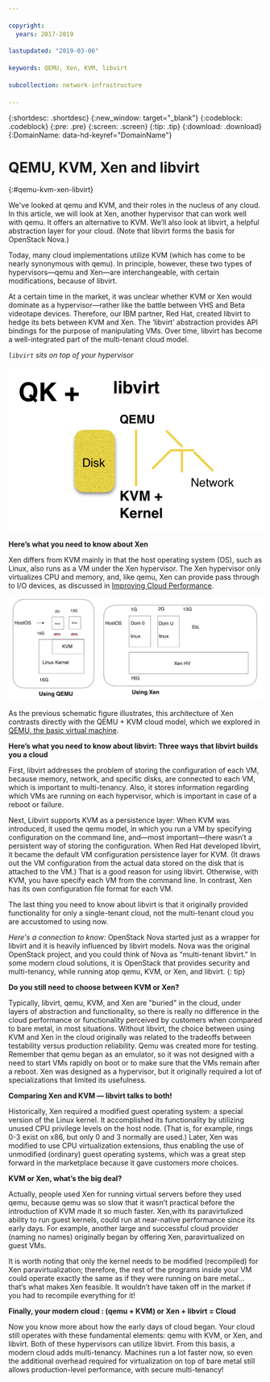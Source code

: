 ```yaml
---

copyright:
  years: 2017-2019

lastupdated: "2019-03-06"

keywords: QEMU, Xen, KVM, libvirt

subcollection: network-infrastructure

---
```


{:shortdesc: .shortdesc}
{:new_window: target="_blank"}
{:codeblock: .codeblock}
{:pre: .pre}
{:screen: .screen}
{:tip: .tip}
{:download: .download}
{:DomainName: data-hd-keyref="DomainName"}

# QEMU, KVM, Xen and libvirt
{:#qemu-kvm-xen-libvirt}

We've looked at qemu and KVM, and their roles in the nucleus of any cloud. In this article, we will look at Xen, another hypervisor that can work well with qemu. It offers an alternative to KVM. We’ll also look at libvirt, a helpful abstraction layer for your cloud.  (Note that libvirt forms the basis for OpenStack Nova.)

Today, many cloud implementations utilize KVM (which has come to be nearly synonymous with qemu). In principle, however, these two types of hypervisors—qemu and Xen—are interchangeable, with certain modifications, because of libvirt.

At a certain time in the market, it was unclear whether KVM or Xen would dominate as a hypervisor—rather like the battle between VHS and Beta videotape devices. Therefore, our IBM partner, Red Hat, created libvirt to hedge its bets between KVM and Xen. The ‘libvirt’ abstraction provides API bindings for the purpose of manipulating VMs. Over time, libvirt has become a well-integrated part of the multi-tenant cloud model.

*`libvirt` sits on top of your hypervisor*

![QEMU_KVM_and_libvirt](/images/atomic_qemu_with_libvirt.png)

**Here’s what you need to know about Xen**

Xen differs from KVM mainly in that the host operating system (OS), such as Linux, also runs as a VM under the Xen hypervisor. The Xen hypervisor only virtualizes CPU and memory, and, like qemu, Xen can provide pass through to I/O devices, as discussed in [Improving Cloud Performance](/docs/infrastructure/network-infrastructure?topic=network-infrastructure-improving-cloud-performance).  

![Comparing_QEMU_and_Xen](/images/qemu_vs_Xen.png)

As the previous schematic figure illustrates, this architecture of Xen contrasts directly with the QEMU + KVM cloud model, which we explored in [QEMU, the basic virtual machine](/docs/infrastructure/network-infrastructure?topic=network-infrastructure-qemu-the-basic-virtual-machine).

**Here’s what you need to know about libvirt: Three ways that libvirt builds you a cloud**

First, libvirt addresses the problem of storing the configuration of each VM, because memory, network, and specific disks, are connected to each VM, which is important to multi-tenancy. Also, it stores information regarding which VMs are running on each hypervisor, which is important in case of a reboot or failure.

Next, Libvirt supports KVM as a persistence layer: When KVM was introduced, it used the qemu model, in which you run a VM by specifying configuration on the command line, and—most important—there wasn’t a persistent way of storing the configuration. When Red Hat developed libvirt, it became the default VM configuration persistence layer for KVM. (It draws out the VM configuration from the actual data stored on the disk that is attached to the VM.) That is a good reason for using libvirt. Otherwise, with KVM, you have specify each VM from the command line.  In contrast, Xen has its own configuration file format for each VM.

The last thing you need to know about libvirt is that it originally provided functionality for only a single-tenant cloud, not the multi-tenant cloud you are accustomed to using now. 

_Here's a connection to know:_ OpenStack Nova started just as a wrapper for libvirt and it is heavily influenced by libvirt models. Nova was the original OpenStack project, and you could think of Nova as "multi-tenant libvirt." In some modern cloud solutions, it is OpenStack that provides security and multi-tenancy, while running atop qemu, KVM, or Xen, and libvirt.
{: tip}

**Do you still need to choose between KVM or Xen?**

Typically, libvirt,  qemu, KVM, and Xen are "buried" in the cloud, under layers of abstraction and functionality, so there is really no difference in the cloud performance or functionality perceived by customers when compared to bare metal, in most situations. Without libvirt, the choice between using KVM and Xen in the cloud originally was related to the tradeoffs between testability versus production reliability. Qemu was created more for testing. Remember that qemu began as an emulator, so it was not designed with a need to start VMs rapidly on boot or to make sure that the VMs remain after a reboot. Xen was designed as a hypervisor, but it originally required a lot of specializations that limited its usefulness.

**Comparing Xen and KVM — libvirt talks to both!**

Historically, Xen required a modified guest operating system: a special version of the Linux kernel. It accomplished its functionality by utilizing unused CPU privilege levels on the host node. (That is, for example, rings 0-3 exist on x86, but only 0 and 3 normally are used.) Later, Xen was modified to use CPU virtualization extensions, thus enabling the use of unmodified (ordinary) guest operating systems, which was a great step forward in the marketplace because it gave customers more choices.

**KVM or Xen, what’s the big deal?**

Actually, people used Xen for running virtual servers before they used qemu, because qemu was so slow that it wasn’t practical before the introduction of KVM made it so much faster.  Xen,with its paravirtulized ability to run guest kernels, could run at near-native performance since its early days. For example, another large and successful cloud provider (naming no names) originally began by offering Xen, paravirtualized on guest VMs. 

It is worth noting that only the kernel needs to be modified (recompiled) for Xen paravirtualization; therefore, the rest of the programs inside your VM could operate exactly the same as if they were running on bare metal…that’s what makes Xen feasible. It wouldn’t have taken off in the market if you had to recompile everything for it!

**Finally, your modern cloud : (qemu + KVM) or Xen + libvirt = Cloud**

Now you know more about how the early days of cloud began. Your cloud still operates with these fundamental elements: qemu with KVM, or Xen, and libvirt. Both of these hypervisors can utilize libvirt. From this basis, a modern cloud adds multi-tenancy. Machines run a lot faster now, so even the additional overhead required for virtualization on top of bare metal still allows production-level performance, with secure multi-tenancy! 
